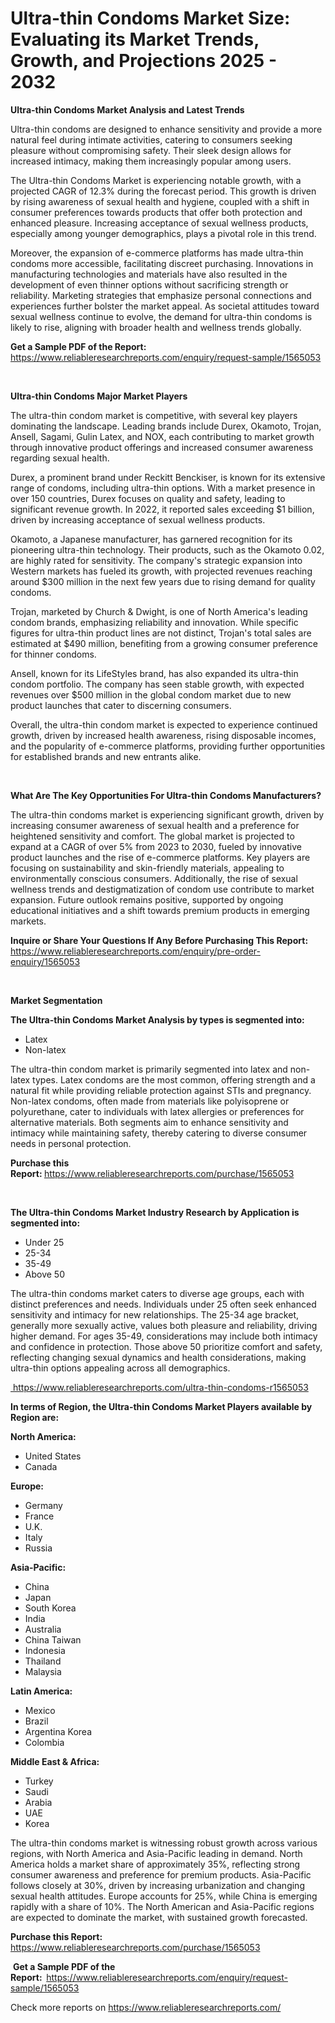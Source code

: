 <p><h1>Ultra-thin Condoms Market Size: Evaluating its Market Trends, Growth, and Projections 2025 - 2032</h1></p><p><strong>Ultra-thin Condoms Market Analysis and Latest Trends</strong></p>
<p><p>Ultra-thin condoms are designed to enhance sensitivity and provide a more natural feel during intimate activities, catering to consumers seeking pleasure without compromising safety. Their sleek design allows for increased intimacy, making them increasingly popular among users. </p><p>The Ultra-thin Condoms Market is experiencing notable growth, with a projected CAGR of 12.3% during the forecast period. This growth is driven by rising awareness of sexual health and hygiene, coupled with a shift in consumer preferences towards products that offer both protection and enhanced pleasure. Increasing acceptance of sexual wellness products, especially among younger demographics, plays a pivotal role in this trend.</p><p>Moreover, the expansion of e-commerce platforms has made ultra-thin condoms more accessible, facilitating discreet purchasing. Innovations in manufacturing technologies and materials have also resulted in the development of even thinner options without sacrificing strength or reliability. Marketing strategies that emphasize personal connections and experiences further bolster the market appeal. As societal attitudes toward sexual wellness continue to evolve, the demand for ultra-thin condoms is likely to rise, aligning with broader health and wellness trends globally.</p></p>
<p><strong>Get a Sample PDF of the Report:&nbsp;</strong> <a href="https://www.reliableresearchreports.com/enquiry/request-sample/1565053?utm_campaign=2221&utm_medium=2&utm_source=Github&utm_content=ia&utm_term=09022025&utm_id=ultra-thin-condoms">https://www.reliableresearchreports.com/enquiry/request-sample/1565053</a></p>
<p>&nbsp;</p>
<p><strong>Ultra-thin Condoms Major Market Players</strong></p>
<p><p>The ultra-thin condom market is competitive, with several key players dominating the landscape. Leading brands include Durex, Okamoto, Trojan, Ansell, Sagami, Gulin Latex, and NOX, each contributing to market growth through innovative product offerings and increased consumer awareness regarding sexual health.</p><p>Durex, a prominent brand under Reckitt Benckiser, is known for its extensive range of condoms, including ultra-thin options. With a market presence in over 150 countries, Durex focuses on quality and safety, leading to significant revenue growth. In 2022, it reported sales exceeding $1 billion, driven by increasing acceptance of sexual wellness products.</p><p>Okamoto, a Japanese manufacturer, has garnered recognition for its pioneering ultra-thin technology. Their products, such as the Okamoto 0.02, are highly rated for sensitivity. The company's strategic expansion into Western markets has fueled its growth, with projected revenues reaching around $300 million in the next few years due to rising demand for quality condoms.</p><p>Trojan, marketed by Church & Dwight, is one of North America's leading condom brands, emphasizing reliability and innovation. While specific figures for ultra-thin product lines are not distinct, Trojan's total sales are estimated at $490 million, benefiting from a growing consumer preference for thinner condoms.</p><p>Ansell, known for its LifeStyles brand, has also expanded its ultra-thin condom portfolio. The company has seen stable growth, with expected revenues over $500 million in the global condom market due to new product launches that cater to discerning consumers.</p><p>Overall, the ultra-thin condom market is expected to experience continued growth, driven by increased health awareness, rising disposable incomes, and the popularity of e-commerce platforms, providing further opportunities for established brands and new entrants alike.</p></p>
<p>&nbsp;</p>
<p><strong>What Are The Key Opportunities For Ultra-thin Condoms Manufacturers?</strong></p>
<p><p>The ultra-thin condoms market is experiencing significant growth, driven by increasing consumer awareness of sexual health and a preference for heightened sensitivity and comfort. The global market is projected to expand at a CAGR of over 5% from 2023 to 2030, fueled by innovative product launches and the rise of e-commerce platforms. Key players are focusing on sustainability and skin-friendly materials, appealing to environmentally conscious consumers. Additionally, the rise of sexual wellness trends and destigmatization of condom use contribute to market expansion. Future outlook remains positive, supported by ongoing educational initiatives and a shift towards premium products in emerging markets.</p></p>
<p><strong>Inquire or Share Your Questions If Any Before Purchasing This Report:</strong> <a href="https://www.reliableresearchreports.com/enquiry/pre-order-enquiry/1565053?utm_campaign=2221&utm_medium=2&utm_source=Github&utm_content=ia&utm_term=09022025&utm_id=ultra-thin-condoms">https://www.reliableresearchreports.com/enquiry/pre-order-enquiry/1565053</a></p>
<p>&nbsp;</p>
<p><strong>Market Segmentation</strong></p>
<p><strong>The Ultra-thin Condoms Market Analysis by types is segmented into:</strong></p>
<p><ul><li>Latex</li><li>Non-latex</li></ul></p>
<p><p>The ultra-thin condom market is primarily segmented into latex and non-latex types. Latex condoms are the most common, offering strength and a natural fit while providing reliable protection against STIs and pregnancy. Non-latex condoms, often made from materials like polyisoprene or polyurethane, cater to individuals with latex allergies or preferences for alternative materials. Both segments aim to enhance sensitivity and intimacy while maintaining safety, thereby catering to diverse consumer needs in personal protection.</p></p>
<p><strong>Purchase this Report:&nbsp;</strong><a href="https://www.reliableresearchreports.com/purchase/1565053?utm_campaign=2221&utm_medium=2&utm_source=Github&utm_content=ia&utm_term=09022025&utm_id=ultra-thin-condoms">https://www.reliableresearchreports.com/purchase/1565053</a></p>
<p>&nbsp;</p>
<p><strong>The Ultra-thin Condoms Market Industry Research by Application is segmented into:</strong></p>
<p><ul><li>Under 25</li><li>25-34</li><li>35-49</li><li>Above 50</li></ul></p>
<p><p>The ultra-thin condoms market caters to diverse age groups, each with distinct preferences and needs. Individuals under 25 often seek enhanced sensitivity and intimacy for new relationships. The 25-34 age bracket, generally more sexually active, values both pleasure and reliability, driving higher demand. For ages 35-49, considerations may include both intimacy and confidence in protection. Those above 50 prioritize comfort and safety, reflecting changing sexual dynamics and health considerations, making ultra-thin options appealing across all demographics.</p></p>
<p><a href="https://www.reliableresearchreports.com/ultra-thin-condoms-r1565053?utm_campaign=2221&utm_medium=2&utm_source=Github&utm_content=ia&utm_term=09022025&utm_id=ultra-thin-condoms">&nbsp;https://www.reliableresearchreports.com/ultra-thin-condoms-r1565053</a></p>
<p><strong>In terms of Region, the Ultra-thin Condoms Market Players available by Region are:</strong></p>
<p>
    <p> <strong> North America: </strong>
        <ul>
            <li>United States</li>
            <li>Canada</li>
        </ul>
        </p> 
    <p> <strong> Europe: </strong>
        <ul>
            <li>Germany</li>
            <li>France</li>
            <li>U.K.</li>
            <li>Italy</li>
            <li>Russia</li>
        </ul>
        </p> 
    <p> <strong> Asia-Pacific: </strong>
        <ul>
            <li>China</li>
            <li>Japan</li>
            <li>South Korea</li>
            <li>India</li>
            <li>Australia</li>
            <li>China Taiwan</li>
            <li>Indonesia</li>
            <li>Thailand</li>
            <li>Malaysia</li>
        </ul>
        </p> 
    <p> <strong> Latin America: </strong>
        <ul>
            <li>Mexico</li>
            <li>Brazil</li>
            <li>Argentina Korea</li>
            <li>Colombia</li>
        </ul>
        </p> 
    <p> <strong> Middle East & Africa: </strong>
        <ul>
            <li>Turkey</li>
            <li>Saudi</li>
            <li>Arabia</li>
            <li>UAE</li>
            <li>Korea</li>
        </ul>
    </p>
    </p>
<p><p>The ultra-thin condoms market is witnessing robust growth across various regions, with North America and Asia-Pacific leading in demand. North America holds a market share of approximately 35%, reflecting strong consumer awareness and preference for premium products. Asia-Pacific follows closely at 30%, driven by increasing urbanization and changing sexual health attitudes. Europe accounts for 25%, while China is emerging rapidly with a share of 10%. The North American and Asia-Pacific regions are expected to dominate the market, with sustained growth forecasted.</p></p>
<p><strong>Purchase this Report: </strong><a href="https://www.reliableresearchreports.com/purchase/1565053?utm_campaign=2221&utm_medium=2&utm_source=Github&utm_content=ia&utm_term=09022025&utm_id=ultra-thin-condoms">https://www.reliableresearchreports.com/purchase/1565053</a></p>
<p>&nbsp;<strong>Get a Sample PDF of the Report:&nbsp;&nbsp;</strong><a href="https://www.reliableresearchreports.com/enquiry/request-sample/1565053?utm_campaign=2221&utm_medium=2&utm_source=Github&utm_content=ia&utm_term=09022025&utm_id=ultra-thin-condoms">https://www.reliableresearchreports.com/enquiry/request-sample/1565053</a></p>
<p><strong></strong></p>
<p>Check more reports on <a href="https://www.reliableresearchreports.com/?utm_campaign=2221&utm_medium=2&utm_source=Github&utm_content=ia&utm_term=09022025&utm_id=ultra-thin-condoms">https://www.reliableresearchreports.com/</a></p>